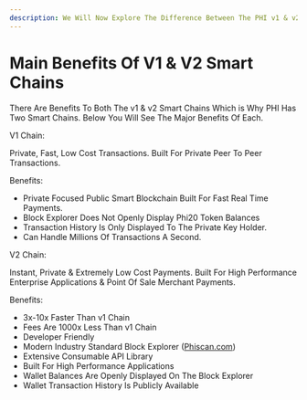 ```yaml
---
description: We Will Now Explore The Difference Between The PHI v1 & v2 Smart Chains
---
```


# Main Benefits Of V1 & V2 Smart Chains

There Are Benefits To Both The v1 & v2 Smart Chains Which is Why PHI Has Two Smart Chains. Below You Will See The Major Benefits Of Each.

V1 Chain:

Private, Fast, Low Cost Transactions. Built For Private Peer To Peer Transactions.

Benefits:

* Private Focused Public Smart Blockchain Built For Fast Real Time Payments.&#x20;
* Block Explorer Does Not Openly Display Phi20 Token Balances &#x20;
* Transaction History Is Only Displayed To The Private Key Holder.
* Can Handle Millions Of Transactions A Second.&#x20;

V2 Chain:

Instant, Private & Extremely Low Cost Payments. Built For High Performance Enterprise Applications & Point Of Sale Merchant Payments.&#x20;

Benefits:

* 3x-10x Faster Than v1 Chain
* Fees Are 1000x Less Than v1 Chain
* Developer Friendly
* Modern Industry Standard Block Explorer ([Phiscan.com](https://phiscan.com))
* Extensive Consumable API Library&#x20;
* Built For High Performance Applications
* Wallet Balances Are Openly Displayed On The Block Explorer
* Wallet Transaction History Is Publicly Available

